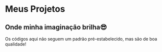 # Meus Projetos
Onde minha imaginação brilha😎
---------------------------------------------------------------------------------
Os códigos aqui não seguem um padrão pré-estabelecido, mas são de boa qualidade!
